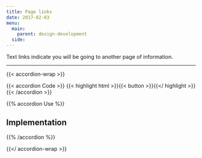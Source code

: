 ```yaml
---
title: Page links
date: 2017-02-03
menu:
  main:
    parent: design-development
  side:
---
```


Text links indicate you will be going to another page of information.

---

{{< accordion-wrap >}}

{{< accordion Code >}}
  {{< highlight html >}}{{< button >}}{{</ highlight >}}
{{< /accordion >}}

{{% accordion Use %}}
## Implementation
{{% /accordion %}}

{{</ accordion-wrap >}}

